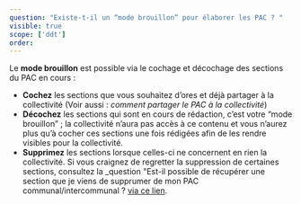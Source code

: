 ```yaml
---
question: "Existe-t-il un “mode brouillon” pour élaborer les PAC ? "
visible: true
scope: ['ddt']
order: 
---
```



Le **mode brouillon** est possible via le cochage et décochage des sections du PAC en cours : 
- **Cochez** les sections que vous souhaitez d’ores et déjà partager à la collectivité (Voir aussi : _comment partager le PAC à la collectivité_) 
- **Décochez** les sections qui sont en cours de rédaction, c’est votre “mode brouillon” ; la collectivité n’aura pas accès à ce contenu et vous n’aurez plus qu’à cocher ces sections une fois rédigées afin de les rendre visibles pour la collectivité.
- **Supprimez** les sections lorsque celles-ci ne concernent en rien la collectivité. Si vous craignez de regretter la suppression de certaines sections, consultez la _question "Est-il possible de récupérer une section que je viens de supprumer de mon PAC communal/intercommunal ? [via ce lien](https://docurba.beta.gouv.fr/faq?recherche=est-il%20possible%20de%20r%C3%A9cup%C3%A9rer%20une%20section). 
